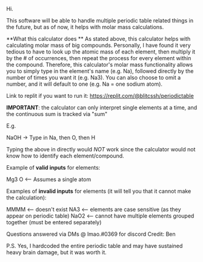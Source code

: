 Hi.

This software will be able to handle multiple periodic table related things in the future, but as of now, it helps with molar mass calculations.

**What this calculator does **
As stated above, this calculator helps with calculating molar mass of big compounds. Personally, I have found it very tedious to have to look up the atomic mass of each element, then multiply it by the # of occurrences, then repeat the process for every element within the compound. Therefore, this calculator's molar mass functionality allows you to simply type in the element's name (e.g. Na), followed directly by the number of times you want it (e.g. Na3). You can also choose to omit a number, and it will default to one (e.g. Na = one sodium atom).

Link to replit if you want to run it: https://replit.com/@blitcssh/periodictable

**IMPORTANT**: the calculator can only interpret single elements at a time, and the continuous sum is tracked via "sum"

E.g. 

NaOH -> Type in Na, then O, then H

Typing the above in directly would *NOT* work since the calculator would not know how to identify each element/compound.


Example of **valid inputs** for elements:

Mg3
O <-- Assumes a single atom

Examples of **invalid inputs** for elements (it will tell you that it cannot make the calculation):

MMMM <-- doesn't exist
NA3 <-- elements are case sensitive (as they appear on periodic table)
NaO2 <-- cannot have multiple elements grouped together (must be entered separately)


Questions answered via DMs @ lmao.#0369 for discord
Credit: Ben

P.S. Yes, I hardcoded the entire periodic table and may have sustained heavy brain damage, but it was worth it.
